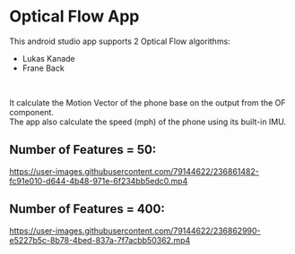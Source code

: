 # Optical Flow App

This android studio app supports 2 Optical Flow algorithms: <br>
- Lukas Kanade
- Frane Back

<br>

It calculate the Motion Vector of the phone base on the output from the OF component. <br>
The app also calculate the speed (mph) of the phone using its built-in IMU. <br>


## Number of Features = 50:
https://user-images.githubusercontent.com/79144622/236861482-fc91e010-d644-4b48-971e-6f234bb5edc0.mp4

## Number of Features = 400:
https://user-images.githubusercontent.com/79144622/236862990-e5227b5c-8b78-4bed-837a-7f7acbb50362.mp4

